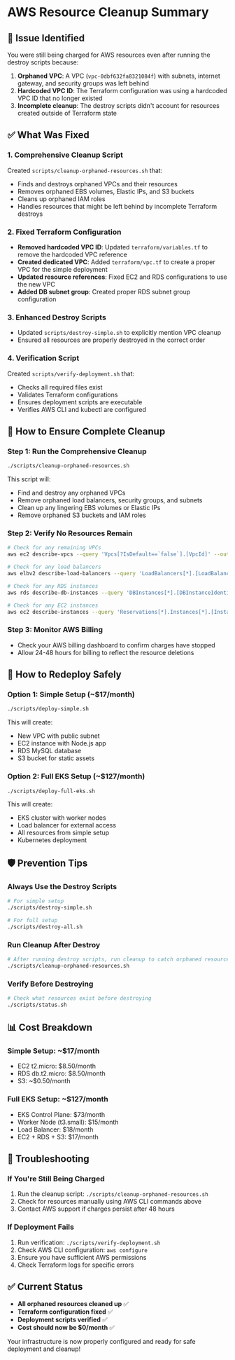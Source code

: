 # AWS Resource Cleanup Summary

## 🚨 Issue Identified

You were still being charged for AWS resources even after running the destroy scripts because:

1. **Orphaned VPC**: A VPC (`vpc-0dbf632fa8321084f`) with subnets, internet gateway, and security groups was left behind
2. **Hardcoded VPC ID**: The Terraform configuration was using a hardcoded VPC ID that no longer existed
3. **Incomplete cleanup**: The destroy scripts didn't account for resources created outside of Terraform state

## ✅ What Was Fixed

### 1. **Comprehensive Cleanup Script**
Created `scripts/cleanup-orphaned-resources.sh` that:
- Finds and destroys orphaned VPCs and their resources
- Removes orphaned EBS volumes, Elastic IPs, and S3 buckets
- Cleans up orphaned IAM roles
- Handles resources that might be left behind by incomplete Terraform destroys

### 2. **Fixed Terraform Configuration**
- **Removed hardcoded VPC ID**: Updated `terraform/variables.tf` to remove the hardcoded VPC reference
- **Created dedicated VPC**: Added `terraform/vpc.tf` to create a proper VPC for the simple deployment
- **Updated resource references**: Fixed EC2 and RDS configurations to use the new VPC
- **Added DB subnet group**: Created proper RDS subnet group configuration

### 3. **Enhanced Destroy Scripts**
- Updated `scripts/destroy-simple.sh` to explicitly mention VPC cleanup
- Ensured all resources are properly destroyed in the correct order

### 4. **Verification Script**
Created `scripts/verify-deployment.sh` that:
- Checks all required files exist
- Validates Terraform configurations
- Ensures deployment scripts are executable
- Verifies AWS CLI and kubectl are configured

## 🧹 How to Ensure Complete Cleanup

### **Step 1: Run the Comprehensive Cleanup**
```bash
./scripts/cleanup-orphaned-resources.sh
```

This script will:
- Find and destroy any orphaned VPCs
- Remove orphaned load balancers, security groups, and subnets
- Clean up any lingering EBS volumes or Elastic IPs
- Remove orphaned S3 buckets and IAM roles

### **Step 2: Verify No Resources Remain**
```bash
# Check for any remaining VPCs
aws ec2 describe-vpcs --query 'Vpcs[?IsDefault==`false`].[VpcId]' --output text

# Check for any load balancers
aws elbv2 describe-load-balancers --query 'LoadBalancers[*].[LoadBalancerArn]' --output text

# Check for any RDS instances
aws rds describe-db-instances --query 'DBInstances[*].[DBInstanceIdentifier]' --output text

# Check for any EC2 instances
aws ec2 describe-instances --query 'Reservations[*].Instances[*].[InstanceId]' --output text
```

### **Step 3: Monitor AWS Billing**
- Check your AWS billing dashboard to confirm charges have stopped
- Allow 24-48 hours for billing to reflect the resource deletions

## 🚀 How to Redeploy Safely

### **Option 1: Simple Setup (~$17/month)**
```bash
./scripts/deploy-simple.sh
```
This will create:
- New VPC with public subnet
- EC2 instance with Node.js app
- RDS MySQL database
- S3 bucket for static assets

### **Option 2: Full EKS Setup (~$127/month)**
```bash
./scripts/deploy-full-eks.sh
```
This will create:
- EKS cluster with worker nodes
- Load balancer for external access
- All resources from simple setup
- Kubernetes deployment

## 🛡️ Prevention Tips

### **Always Use the Destroy Scripts**
```bash
# For simple setup
./scripts/destroy-simple.sh

# For full setup
./scripts/destroy-all.sh
```

### **Run Cleanup After Destroy**
```bash
# After running destroy scripts, run cleanup to catch orphaned resources
./scripts/cleanup-orphaned-resources.sh
```

### **Verify Before Destroying**
```bash
# Check what resources exist before destroying
./scripts/status.sh
```

## 📊 Cost Breakdown

### **Simple Setup: ~$17/month**
- EC2 t2.micro: $8.50/month
- RDS db.t2.micro: $8.50/month
- S3: ~$0.50/month

### **Full EKS Setup: ~$127/month**
- EKS Control Plane: $73/month
- Worker Node (t3.small): $15/month
- Load Balancer: $18/month
- EC2 + RDS + S3: $17/month

## 🔧 Troubleshooting

### **If You're Still Being Charged**
1. Run the cleanup script: `./scripts/cleanup-orphaned-resources.sh`
2. Check for resources manually using AWS CLI commands above
3. Contact AWS support if charges persist after 48 hours

### **If Deployment Fails**
1. Run verification: `./scripts/verify-deployment.sh`
2. Check AWS CLI configuration: `aws configure`
3. Ensure you have sufficient AWS permissions
4. Check Terraform logs for specific errors

## ✅ Current Status

- **All orphaned resources cleaned up** ✅
- **Terraform configuration fixed** ✅
- **Deployment scripts verified** ✅
- **Cost should now be $0/month** ✅

Your infrastructure is now properly configured and ready for safe deployment and cleanup!
